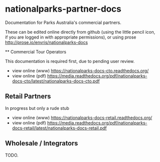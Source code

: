 # nationalparks-partner-docs

Documentation for Parks Australia's commercial partners.

These can be edited online directly from github (using the little pencil icon, if you are logged in with appropriate permissions), or using prose http://prose.io/envris/nationalparks-docs

** Commercial Tour Operators

This documentation is required first, due to pending user review.

 * view online (www) https://nationalparks-docs-cto.readthedocs.org/
 * view online (pdf) https://media.readthedocs.org/pdf/nationalparks-docs-cto/latest/nationalparks-docs-cto.pdf

## Retail Partners

In progress but only a rude stub

 * view online (www) https://nationalparks-docs-retail.readthedocs.org/
 * view online (pdf) https://media.readthedocs.org/pdf/nationalparks-docs-retail/latest/nationalparks-docs-retail.pdf

## Wholesale / Integrators

TODO.